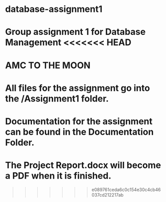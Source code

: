 # database-assignment1
 Group assignment 1 for Database Management
<<<<<<< HEAD
=======
# AMC TO THE MOON
# All files for the assignment go into the /Assignment1 folder.
# Documentation for the assignment can be found in the Documentation Folder.
# The Project Report.docx will become a PDF when it is finished.
>>>>>>> e089761ceda6c0c154e30c4cb46037cd212217ab


